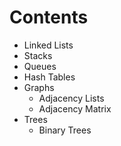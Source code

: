 # Contents

- Linked Lists
- Stacks
- Queues
- Hash Tables
- Graphs
  - Adjacency Lists
  - Adjacency Matrix
- Trees
  - Binary Trees